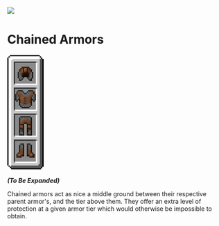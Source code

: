 ![](icon.png)

# Chained Armors

![](Animated%20Chained%20Armor.gif)


***__(To Be Expanded)__***

Chained armors act as nice a middle ground between their respective parent armor's, and the
tier above them. They offer an extra level of protection at a given armor tier which would otherwise be impossible to obtain.

